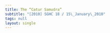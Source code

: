 ```yaml
---
title: The “Catur Samudra”
subtitle: "[2010] SGHC 18 / 15\_January\_2010"
tags: null
layout: single
---
```


